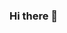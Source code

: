 ### Hi there 👋

<!--
**Nasalis/Nasalis** is a ✨ _special_ ✨ repository because its `README.md` (this file) appears on your GitHub profile.

Hello there! I am Davi dos Santos, a brazilian developer student, 18. I started my studies in programing in 23th  of january, 2020. Currently my focus is concentrated to learn web develop.

Details about my repositories:

![Anurag's github stats](https://github-readme-stats.vercel.app/api?username=anuraghazra&show_icons=true&theme=gruvbox)
[![Top Langs](https://github-readme-stats.vercel.app/api/top-langs/?username=anuraghazra&langs_count=6&show_icons=true&theme=gruvbox)](https://github.com/anuraghazra/github-readme-stats)
